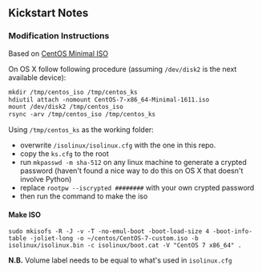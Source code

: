 ## Kickstart Notes


### Modification Instructions

Based on [CentOS Minimal ISO](http://isoredirect.centos.org/centos/7/isos/x86_64/CentOS-7-x86_64-Minimal-1611.iso)

On OS X follow following procedure (assuming `/dev/disk2` is the next available device):

```dtd
mkdir /tmp/centos_iso /tmp/centos_ks
hdiutil attach -nomount CentOS-7-x86_64-Minimal-1611.iso
mount /dev/disk2 /tmp/centos_iso
rsync -arv /tmp/centos_iso /tmp/centos_ks
```

Using `/tmp/centos_ks` as the working folder:
 - overwrite `/isolinux/isolinux.cfg` with the one in this repo.
 - copy the `ks.cfg` to the root
 - run `mkpasswd -m sha-512` on any linux machine to generate a crypted password (haven't found a nice way to do this on OS X that doesn't involve Python)
 - replace `rootpw --iscrypted ########` with your own crypted password 
 - then run the command to make the iso
 
#### Make ISO

```
sudo mkisofs -R -J -v -T -no-emul-boot -boot-load-size 4 -boot-info-table -joliet-long -o ~/centos/CentOS-7-custom.iso -b isolinux/isolinux.bin -c isolinux/boot.cat -V "CentOS 7 x86_64" .
```

**N.B.** Volume label needs to be equal to what's used in `isolinux.cfg`

